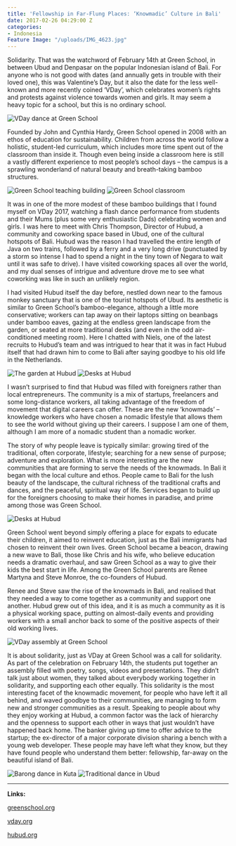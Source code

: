 ```yaml
---
title: 'Fellowship in Far-Flung Places: ‘Knowmadic’ Culture in Bali'
date: 2017-02-26 04:29:00 Z
categories:
- Indonesia
Feature Image: "/uploads/IMG_4623.jpg"
---
```


Solidarity. That was the watchword of February 14th at Green School, in between Ubud and Denpasar on the popular Indonesian island of Bali. For anyone who is not good with dates (and annually gets in trouble with their loved one), this was Valentine’s Day, but it also the date for the less well-known and more recently coined ‘VDay’, which celebrates women’s rights and protests against violence towards women and girls. It may seem a heavy topic for a school, but this is no ordinary school. 

![VDay dance at Green School](/uploads/IMG_4778.jpg)

Founded by John and Cynthia Hardy, Green School opened in 2008 with an ethos of education for sustainability. Children from across the world follow a holistic, student-led curriculum, which includes more time spent out of the classroom than inside it. Though even being inside a classroom here is still a vastly different experience to most people’s school days – the campus is a sprawling wonderland of natural beauty and breath-taking bamboo structures. 

![Green School teaching building](/uploads/IMG_4801.jpg)
![Green School classroom](/uploads/IMG_4809.jpg)

It was in one of the more modest of these bamboo buildings that I found myself on VDay 2017, watching a flash dance performance from students and their Mums (plus some very enthusiastic Dads) celebrating women and girls. I was here to meet with Chris Thompson, Director of Hubud, a community and coworking space based in Ubud, one of the cultural hotspots of Bali. Hubud was the reason I had travelled the entire length of Java on two trains, followed by a ferry and a very long drive (punctuated by a storm so intense I had to spend a night in the tiny town of Negara to wait until it was safe to drive). I have visited coworking spaces all over the world, and my dual senses of intrigue and adventure drove me to see what coworking was like in such an unlikely region. 

I had visited Hubud itself the day before, nestled down near to the famous monkey sanctuary that is one of the tourist hotspots of Ubud. Its aesthetic is similar to Green School’s bamboo-elegance, although a little more conservative; workers can tap away on their laptops sitting on beanbags under bamboo eaves, gazing at the endless green landscape from the garden, or seated at more traditional desks (and even in the odd air-conditioned meeting room). Here I chatted with Niels, one of the latest recruits to Hubud’s team and was intrigued to hear that it was in fact Hubud itself that had drawn him to come to Bali after saying goodbye to his old life in the Netherlands. 

![The garden at Hubud](/uploads/IMG_4505.jpg)
![Desks at Hubud](/uploads/IMG_4508.jpg)

I wasn’t surprised to find that Hubud was filled with foreigners rather than local entrepreneurs. The community is a mix of startups, freelancers and some long-distance workers, all taking advantage of the freedom of movement that digital careers can offer. These are the new ‘knowmads’ – knowledge workers who have chosen a nomadic lifestyle that allows them to see the world without giving up their careers. I suppose I am one of them, although I am more of a nomadic student than a nomadic worker. 

The story of why people leave is typically similar: growing tired of the traditional, often corporate, lifestyle; searching for a new sense of purpose; adventure and exploration. What is more interesting are the new communities that are forming to serve the needs of the knowmads. In Bali it began with the local culture and ethos. People came to Bali for the lush beauty of the landscape, the cultural richness of the traditional crafts and dances, and the peaceful, spiritual way of life. Services began to build up for the foreigners choosing to make their homes in paradise, and prime among those was Green School.

![Desks at Hubud](/uploads/IMG_4508.jpg)

Green School went beyond simply offering a place for expats to educate their children, it aimed to reinvent education, just as the Bali immigrants had chosen to reinvent their own lives. Green School became a beacon, drawing a new wave to Bali, those like Chris and his wife, who believe education needs a dramatic overhaul, and saw Green School as a way to give their kids the best start in life. Among the Green School parents are Renee Martyna and Steve Monroe, the co-founders of Hubud. 

Renee and Steve saw the rise of the knowmads in Bali, and realised that they needed a way to come together as a community and support one another. Hubud grew out of this idea, and it is as much a community as it is a physical working space, putting on almost-daily events and providing workers with a small anchor back to some of the positive aspects of their old working lives. 

![VDay assembly at Green School](/uploads/IMG_4792.jpg)

It is about solidarity, just as VDay at Green School was a call for solidarity. As part of the celebration on February 14th, the students put together an assembly filled with poetry, songs, videos and presentations. They didn’t talk just about women, they talked about everybody working together in solidarity, and supporting each other equally. This solidarity is the most interesting facet of the knowmadic movement, for people who have left it all behind, and waved goodbye to their communities, are managing to form new and stronger communities as a result. Speaking to people about why they enjoy working at Hubud, a common factor was the lack of hierarchy and the openness to support each other in ways that just wouldn’t have happened back home. The banker giving up time to offer advice to the startup; the ex-director of a major corporate division sharing a bench with a young web developer. These people may have left what they know, but they have found people who understand them better: fellowship, far-away on the beautiful island of Bali. 

![Barong dance in Kuta](/uploads/IMG_4915.jpg)
![Traditional dance in Ubud](/uploads/IMG_4584.jpg)

<hr>

**Links:**

[greenschool.org](https://www.greenschool.org/)

[vday.org](http://www.vday.org/)

[hubud.org](https://www.hubud.org)
